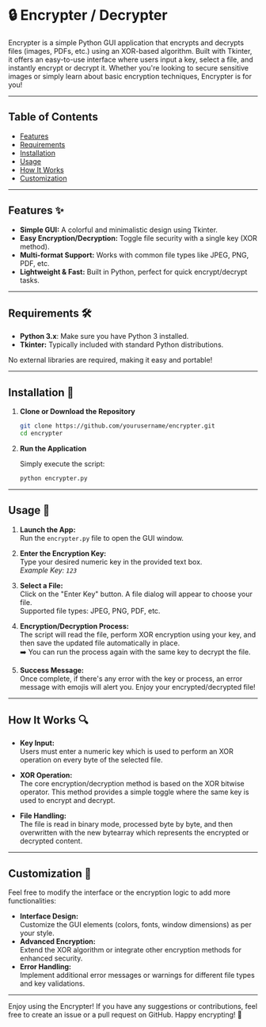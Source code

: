 # 🔒 Encrypter / Decrypter

Encrypter is a simple Python GUI application that encrypts and decrypts files (images, PDFs, etc.) using an XOR-based algorithm. Built with Tkinter, it offers an easy-to-use interface where users input a key, select a file, and instantly encrypt or decrypt it. Whether you're looking to secure sensitive images or simply learn about basic encryption techniques, Encrypter is for you! 

---

## Table of Contents

- [Features](#features-)
- [Requirements](#requirements-)
- [Installation](#installation-)
- [Usage](#usage-)
- [How It Works](#how-it-works-)
- [Customization](#customization-)

---

## Features ✨

- **Simple GUI:** A colorful and minimalistic design using Tkinter.
- **Easy Encryption/Decryption:** Toggle file security with a single key (XOR method).
- **Multi-format Support:** Works with common file types like JPEG, PNG, PDF, etc.
- **Lightweight & Fast:** Built in Python, perfect for quick encrypt/decrypt tasks.

---

## Requirements 🛠

- **Python 3.x**: Make sure you have Python 3 installed.
- **Tkinter:** Typically included with standard Python distributions.
  
No external libraries are required, making it easy and portable!

---

## Installation 💾

1. **Clone or Download the Repository**

   ```bash
   git clone https://github.com/yourusername/encrypter.git
   cd encrypter
   ```

2. **Run the Application**

   Simply execute the script:

   ```bash
   python encrypter.py
   ```

---

## Usage 🚀

1. **Launch the App:**  
   Run the `encrypter.py` file to open the GUI window.

2. **Enter the Encryption Key:**  
   Type your desired numeric key in the provided text box.  
   _Example Key: `123`_

3. **Select a File:**  
   Click on the "Enter Key" button. A file dialog will appear to choose your file.  
   Supported file types: JPEG, PNG, PDF, etc.

4. **Encryption/Decryption Process:**  
   The script will read the file, perform XOR encryption using your key, and then save the updated file automatically in place.  
   ➡️ You can run the process again with the same key to decrypt the file.

5. **Success Message:**  
   Once complete, if there's any error with the key or process, an error message with emojis will alert you. Enjoy your encrypted/decrypted file!

---

## How It Works 🔍

- **Key Input:**  
  Users must enter a numeric key which is used to perform an XOR operation on every byte of the selected file.

- **XOR Operation:**  
  The core encryption/decryption method is based on the XOR bitwise operator. This method provides a simple toggle where the same key is used to encrypt and decrypt.

- **File Handling:**  
  The file is read in binary mode, processed byte by byte, and then overwritten with the new bytearray which represents the encrypted or decrypted content.

---

## Customization 🎨

Feel free to modify the interface or the encryption logic to add more functionalities:
- **Interface Design:**  
  Customize the GUI elements (colors, fonts, window dimensions) as per your style.
- **Advanced Encryption:**  
  Extend the XOR algorithm or integrate other encryption methods for enhanced security.
- **Error Handling:**  
  Implement additional error messages or warnings for different file types and key validations.

---

Enjoy using the Encrypter! If you have any suggestions or contributions, feel free to create an issue or a pull request on GitHub. Happy encrypting! 🔐
